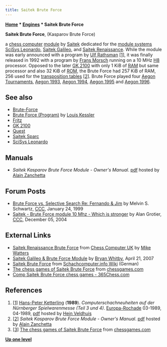 ```yaml
---
title: Saitek Brute Force
---
```

**[Home](Home "Home") \* [Engines](Engines "Engines") \* Saitek Brute Force**


**Saitek Brute Force**, (Kasparov Brute Force)  

a [chess computer](Dedicated_Chess_Computers "Dedicated Chess Computers") [module](Module "Module") by [Saitek](Saitek "Saitek") dedicated for the [module systems](Module#System "Module") [SciSys Leonardo](SciSys_Leonardo "SciSys Leonardo"), [Saitek Galileo](SciSys_Leonardo#Galileo "SciSys Leonardo"), and [Saitek Renaissance](SciSys_Leonardo#Renaissance "SciSys Leonardo"). While the module was early announced with a program by [Ulf Rathsman](Ulf_Rathsman "Ulf Rathsman") <a id="cite-note-1" href="#cite-ref-1">[1]</a>, it was finally released in 1992 with a program by [Frans Morsch](Frans_Morsch "Frans Morsch") running on a 10 MHz [H8](H8 "H8") processor. Opposed to the later [GK 2100](GK_2100 "GK 2100") with only 1 KiB of [RAM](Memory#RAM "Memory") but same processor and also 32 KiB of [ROM](Memory#ROM "Memory"), the Brute Force had 257 KiB of RAM, 256 used for the [transposition tables](Transposition_Table "Transposition Table") <a id="cite-note-2" href="#cite-ref-2">[2]</a>. Brute Force played four [Aegon Tournaments](Aegon_Tournaments "Aegon Tournaments"), [Aegon 1993](Aegon_1993 "Aegon 1993"), [Aegon 1994](Aegon_1994 "Aegon 1994"), [Aegon 1995](Aegon_1995 "Aegon 1995") and [Aegon 1996](Aegon_1996 "Aegon 1996").



## See also


* [Brute-Force](Brute-Force "Brute-Force")
* [Brute Force (Program)](Brute_Force_(Program) "Brute Force (Program)") by [Louis Kessler](Louis_Kessler "Louis Kessler")
* [Fritz](Fritz "Fritz")
* [GK 2100](GK_2100 "GK 2100")
* [Quest](Quest "Quest")
* [Saitek Sparc](Kasparov_Sparc "Kasparov Sparc")
* [SciSys Leonardo](SciSys_Leonardo "SciSys Leonardo")


## Manuals


* *Saitek Kasparov Brute Force Module - Owner's Manual*. [pdf](http://alain.zanchetta.free.fr/docs/Saitek/BruteForceUS.pdf) hosted by [Alain Zanchetta](index.php?title=Alain_Zanchetta&action=edit&redlink=1 "Alain Zanchetta (page does not exist)")


## Forum Posts


* [Brute Force vs. Selective Search Re: Fernando & Jim](https://www.stmintz.com/ccc/index.php?id=40680) by Melvin S. Schwartz, [CCC](CCC "CCC"), January 24, 1999
* [Saitek - Brute Force module 10 Mhz - Which is stronger](https://www.stmintz.com/ccc/index.php?id=399010) by Alan Grotier, [CCC](CCC "CCC"), December 05, 2004


## External Links


* [Saitek Renaissance Brute Force](http://www.chesscomputeruk.com/html/saitek_renaissance_brute_force.html) from [Chess Computer UK](http://www.chesscomputeruk.com/index.html) by [Mike Watters](Mike_Watters "Mike Watters")
* [Saitek Galileo & Brute Force Module](http://saitekgalileo.blogspot.com/) by [Bryan Whitby](index.php?title=Bryan_Whitby&action=edit&redlink=1 "Bryan Whitby (page does not exist)"), April 21, 2007
* [Saitek Brute Force](http://www.schach-computer.info/wiki/index.php/Saitek_Brute_Force) from [Schachcomputer.info Wiki](http://www.schach-computer.info/wiki/index.php/Hauptseite_En) (German)
* [The chess games of Saitek Brute Force](http://www.chessgames.com/perl/chessplayer?pid=70668) from [chessgames.com](http://www.chessgames.com/index.html)
* [Comp Saitek Brute Force chess games - 365Chess.com](http://www.365chess.com/players/Comp_Saitek_Brute_Force)


## References


1. <a id="cite-ref-1" href="#cite-note-1">[1]</a> [Hans-Peter Ketterling](index.php?title=Hans-Peter_Ketterling&action=edit&redlink=1 "Hans-Peter Ketterling (page does not exist)") (**1989**). *Computerschachneuheiten auf der Nürnberger Spielwarenmesse (Teil 3 und 4)*. [Europa-Rochade](http://de.wikipedia.org/wiki/Rochade_Europa) 03-1989, 04-1989, [pdf](http://www.schaakcomputers.nl/hein_veldhuis/database/files/07-1989,%20Rochade,%20H.-P.%20Ketterling,%20Nurnberger%20Messe%20%28Teil%203%20und%204%29.pdf) hosted by [Hein Veldhuis](Hein_Veldhuis "Hein Veldhuis")
2. <a id="cite-ref-2" href="#cite-note-2">[2]</a> *Saitek Kasparov Brute Force Module - Owner's Manual*. [pdf](http://alain.zanchetta.free.fr/docs/Saitek/BruteForceUS.pdf) hosted by [Alain Zanchetta](index.php?title=Alain_Zanchetta&action=edit&redlink=1 "Alain Zanchetta (page does not exist)")
3. <a id="cite-ref-3" href="#cite-note-3">[3]</a> [The chess games of Saitek Brute Force](http://www.chessgames.com/perl/chessplayer?pid=70668) from [chessgames.com](http://www.chessgames.com/index.html)

**[Up one level](Engines "Engines")**







 
